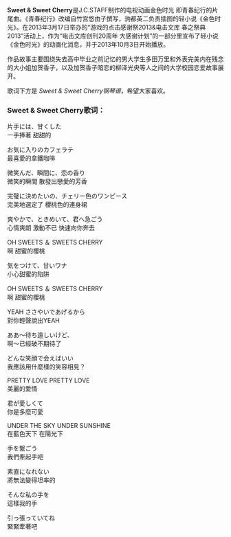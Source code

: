 

**Sweet & Sweet Cherry**是J.C.STAFF制作的电视动画金色时光
即青春纪行的片尾曲。《青春纪行》改编自竹宫悠由子撰写，驹都英二负责插图的轻小说《金色时光》。在2013年3月17日举办的“游戏的点击感谢祭2013&电击文库
春之祭典2013”活动上，作为“电击文库创刊20周年 大感谢计划”的一部分里宣布了轻小说《金色时光》的动画化消息，并于2013年10月3日开始播放。

  
作品故事主要围绕失去高中毕业之前记忆的男大学生多田万里和外表完美内在残念的大小姐加贺香子，以及加贺香子暗恋的柳泽光央等人之间的大学校园恋爱故事展开。

  
歌词下方是 _Sweet & Sweet Cherry钢琴谱_，希望大家喜欢。

### Sweet & Sweet Cherry歌词：

片手には、甘くした  
一手捧著 甜甜的

お気に入りのカフェラテ  
最喜愛的拿鐵咖啡

微笑んだ、瞬間に、恋の香り  
微笑的瞬間 散發出戀愛的芳香

完璧に決めたいの、チェリー色のワンピース  
完美地選定了 櫻桃色的連身裙

爽やかで、ときめいて、君へ急ごう  
心情爽朗 激動不已 快速向你奔去

OH SWEETS ＆ SWEETS CHERRY  
啊 甜蜜的櫻桃

気をつけて、甘いワナ  
小心甜蜜的陷阱

OH SWEETS ＆ SWEETS CHERRY  
啊 甜蜜的櫻桃

YEAH ささやいであげるから  
對你輕聲說出YEAH

ああ～待ち遠しいけど、  
啊～已經破不期待了

どんな笑顔で会えばいい  
我應該用什麼樣的笑容相見？

PRETTY LOVE PRETTY LOVE  
美麗的愛情

君が愛しくて  
你是多麼可愛

UNDER THE SKY UNDER SUNSHINE  
在藍色天下 在陽光下

手を繋ごう  
我們牽起手吧

素直になれない  
將無法變得坦率的

そんな私の手を  
這樣我的手

引っ張っていてね  
緊緊牽著吧

